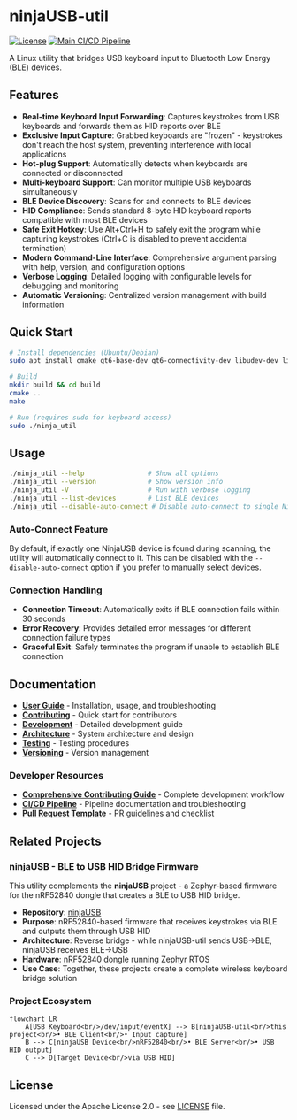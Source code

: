 # ninjaUSB-util

[![License](https://img.shields.io/badge/License-Apache%202.0-blue.svg)](https://opensource.org/licenses/Apache-2.0)
[![Main CI/CD Pipeline](https://github.com/mr-u0b0dy/ninjaUSB-util/actions/workflows/ci.yml/badge.svg)](https://github.com/mr-u0b0dy/ninjaUSB-util/actions/workflows/ci.yml)

A Linux utility that bridges USB keyboard input to Bluetooth Low Energy (BLE) devices.

## Features

- **Real-time Keyboard Input Forwarding**: Captures keystrokes from USB keyboards
  and forwards them as HID reports over BLE
- **Exclusive Input Capture**: Grabbed keyboards are "frozen" - keystrokes don't
  reach the host system, preventing interference with local applications
- **Hot-plug Support**: Automatically detects when keyboards are connected or
  disconnected
- **Multi-keyboard Support**: Can monitor multiple USB keyboards simultaneously
- **BLE Device Discovery**: Scans for and connects to BLE devices
- **HID Compliance**: Sends standard 8-byte HID keyboard reports compatible with
  most BLE devices
- **Safe Exit Hotkey**: Use Alt+Ctrl+H to safely exit the program while capturing
  keystrokes (Ctrl+C is disabled to prevent accidental termination)
- **Modern Command-Line Interface**: Comprehensive argument parsing with help,
  version, and configuration options
- **Verbose Logging**: Detailed logging with configurable levels for debugging and
  monitoring
- **Automatic Versioning**: Centralized version management with build information

## Quick Start

```bash
# Install dependencies (Ubuntu/Debian)
sudo apt install cmake qt6-base-dev qt6-connectivity-dev libudev-dev libevdev-dev

# Build
mkdir build && cd build
cmake ..
make

# Run (requires sudo for keyboard access)
sudo ./ninja_util
```

## Usage

```bash
./ninja_util --help                # Show all options
./ninja_util --version             # Show version info
./ninja_util -V                    # Run with verbose logging
./ninja_util --list-devices        # List BLE devices
./ninja_util --disable-auto-connect # Disable auto-connect to single NinjaUSB device
```

### Auto-Connect Feature

By default, if exactly one NinjaUSB device is found during scanning, the utility will automatically connect to it. This can be disabled with the `--disable-auto-connect` option if you prefer to manually select devices.

### Connection Handling

- **Connection Timeout**: Automatically exits if BLE connection fails within 30 seconds
- **Error Recovery**: Provides detailed error messages for different connection failure types
- **Graceful Exit**: Safely terminates the program if unable to establish BLE connection

## Documentation

- **[User Guide](doc/USER_GUIDE.md)** - Installation, usage, and troubleshooting
- **[Contributing](CONTRIBUTING.md)** - Quick start for contributors
- **[Development](doc/DEVELOPMENT.md)** - Detailed development guide
- **[Architecture](doc/ARCHITECTURE.md)** - System architecture and design
- **[Testing](doc/TESTING.md)** - Testing procedures
- **[Versioning](doc/VERSIONING.md)** - Version management

### Developer Resources

- **[Comprehensive Contributing Guide](doc/CONTRIBUTING.md)** - Complete
  development workflow
- **[CI/CD Pipeline](doc/PIPELINE.md)** - Pipeline documentation and
  troubleshooting
- **[Pull Request Template](.github/pull_request_template.md)** - PR guidelines
  and checklist

## Related Projects

### ninjaUSB - BLE to USB HID Bridge Firmware

This utility complements the **ninjaUSB** project - a Zephyr-based firmware for the
nRF52840 dongle that creates a BLE to USB HID bridge.

- **Repository**: [ninjaUSB](https://github.com/mr-u0b0dy/ninjaUSB/tree/dev)
- **Purpose**: nRF52840-based firmware that receives keystrokes via BLE and outputs
  them through USB HID
- **Architecture**: Reverse bridge - while ninjaUSB-util sends USB→BLE, ninjaUSB
  receives BLE→USB
- **Hardware**: nRF52840 dongle running Zephyr RTOS
- **Use Case**: Together, these projects create a complete wireless keyboard bridge
  solution

### Project Ecosystem

```mermaid
flowchart LR
    A[USB Keyboard<br/>/dev/input/eventX] --> B[ninjaUSB-util<br/>this project<br/>• BLE Client<br/>• Input capture]
    B --> C[ninjaUSB Device<br/>nRF52840<br/>• BLE Server<br/>• USB HID output]
    C --> D[Target Device<br/>via USB HID]
```

## License

Licensed under the Apache License 2.0 - see [LICENSE](LICENSE) file.

